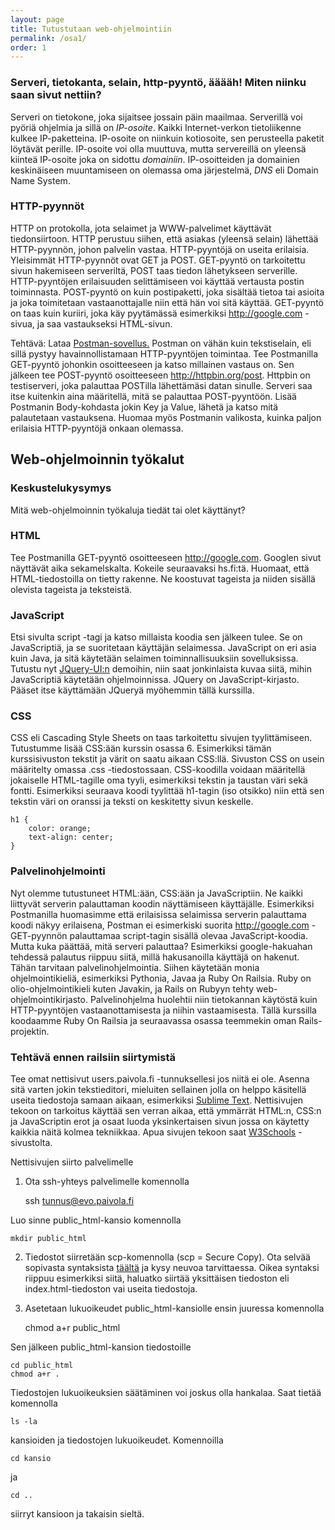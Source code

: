 ```yaml
---
layout: page
title: Tutustutaan web-ohjelmointiin
permalink: /osa1/
order: 1
---
```


### Serveri, tietokanta, selain, http-pyyntö, ääääh! Miten niinku saan sivut nettiin?

Serveri on tietokone, joka sijaitsee jossain päin maailmaa. Serverillä
voi pyöriä ohjelmia ja sillä on *IP-osoite*. Kaikki Internet-verkon
tietoliikenne kulkee IP-paketteina. IP-osoite on niinkuin kotiosoite,
sen perusteella paketit löytävät perille. IP-osoite voi olla muuttuva,
mutta servereillä on yleensä kiinteä IP-osoite joka on sidottu
*domainiin*. IP-osoitteiden ja domainien keskinäiseen muuntamiseen on
olemassa oma järjestelmä, *DNS* eli Domain Name System.

### HTTP-pyynnöt

HTTP on protokolla, jota selaimet ja WWW-palvelimet käyttävät
tiedonsiirtoon. HTTP perustuu siihen, että asiakas (yleensä selain)
lähettää HTTP-pyynnön, johon palvelin vastaa. HTTP-pyyntöjä on useita
erilaisia. Yleisimmät HTTP-pyynnöt ovat GET ja POST. GET-pyyntö on
tarkoitettu sivun hakemiseen serveriltä, POST taas tiedon lähetykseen
serverille. HTTP-pyyntöjen erilaisuuden selittämiseen voi käyttää
vertausta postin toiminnasta. POST-pyyntö on kuin postipaketti, joka
sisältää tietoa tai asioita ja joka toimitetaan vastaanottajalle niin
että hän voi sitä käyttää. GET-pyyntö on taas kuin kuriiri, joka käy
pyytämässä esimerkiksi http://google.com -sivua, ja saa vastaukseksi
HTML-sivun.

Tehtävä: Lataa [Postman-sovellus.](https://www.getpostman.com/)
Postman on vähän kuin tekstiselain, eli sillä pystyy
havainnollistamaan HTTP-pyyntöjen toimintaa. Tee Postmanilla
GET-pyyntö johonkin osoitteeseen ja katso millainen vastaus on. Sen
jälkeen tee POST-pyyntö osoitteeseen http://httpbin.org/post. Httpbin
on testiserveri, joka palauttaa POSTilla lähettämäsi datan
sinulle. Serveri saa itse kuitenkin aina määritellä, mitä se palauttaa
POST-pyyntöön. Lisää Postmanin Body-kohdasta jokin Key ja Value,
lähetä ja katso mitä palautetaan vastauksena. Huomaa myös Postmanin
valikosta, kuinka paljon erilaisia HTTP-pyyntöjä onkaan olemassa.

## Web-ohjelmoinnin työkalut

### Keskustelukysymys

Mitä web-ohjelmoinnin työkaluja tiedät tai olet käyttänyt?

### HTML

Tee Postmanilla GET-pyyntö osoitteeseen http://google.com. Googlen
sivut näyttävät aika sekamelskalta. Kokeile seuraavaksi
hs.fi:tä. Huomaat, että HTML-tiedostoilla on tietty rakenne. Ne
koostuvat tageista ja niiden sisällä olevista tageista ja teksteistä.

### JavaScript

Etsi sivulta script -tagi ja katso millaista koodia sen jälkeen tulee.
Se on JavaScriptiä, ja se suoritetaan käyttäjän selaimessa. JavaScript
on eri asia kuin Java, ja sitä käytetään selaimen toiminnallisuuksiin
sovelluksissa. Tutustu nyt [JQuery-UI:n](http://jqueryui.com/)
demoihin, niin saat jonkinlaista kuvaa siitä, mihin JavaScriptiä
käytetään ohjelmoinnissa. JQuery on JavaScript-kirjasto. Pääset itse
käyttämään JQueryä myöhemmin tällä kurssilla.

### CSS

CSS eli Cascading Style Sheets on taas tarkoitettu sivujen
tyylittämiseen. Tutustumme lisää CSS:ään kurssin osassa 6. Esimerkiksi
tämän kurssisivuston tekstit ja värit on saatu aikaan
CSS:llä. Sivuston CSS on usein määritelty omassa .css
-tiedostossaan. CSS-koodilla voidaan määritellä jokaiselle
HTML-tagille oma tyyli, esimerkiksi tekstin ja taustan väri sekä
fontti. Esimerkiksi seuraava koodi tyylittää h1-tagin (iso otsikko)
niin että sen tekstin väri on oranssi ja teksti on keskitetty sivun
keskelle.

    h1 {
        color: orange;
        text-align: center;
    }

### Palvelinohjelmointi

Nyt olemme tutustuneet HTML:ään, CSS:ään ja JavaScriptiin. Ne kaikki
liittyvät serverin palauttaman koodin näyttämiseen käyttäjälle.
Esimerkiksi Postmanilla huomasimme että erilaisissa selaimissa
serverin palauttama koodi näkyy erilaisena, Postman ei esimerkiski
suorita http://google.com -GET-pyynnön palauttamaa script-tagin
sisällä olevaa JavaScript-koodia. Mutta kuka päättää, mitä serveri
palauttaa?  Esimerkiksi google-hakuahan tehdessä palautus riippuu
siitä, millä hakusanoilla käyttäjä on hakenut. Tähän tarvitaan
palvelinohjelmointia.  Siihen käytetään monia ohjelmointikieliä,
esimerkiksi Pythonia, Javaa ja Ruby On Railsia. Ruby on
olio-ohjelmointikieli kuten Javakin, ja Rails on Rubyyn tehty
web-ohjelmointikirjasto. Palvelinohjelma huolehtii niin tietokannan
käytöstä kuin HTTP-pyyntöjen vastaanottamisesta ja niihin
vastaamisesta. Tällä kurssilla koodaamme Ruby On Railsia ja
seuraavassa osassa teemmekin oman Rails-projektin.

### Tehtävä ennen railsiin siirtymistä

Tee omat nettisivut users.paivola.fi -tunnuksellesi jos niitä ei
ole. Asenna sitä varten jokin tekstieditori, mieluiten sellainen jolla on
helppo käsitellä useita tiedostoja samaan aikaan, esimerkiksi
[Sublime Text](https://www.sublimetext.com/). Nettisivujen tekoon on tarkoitus käyttää sen verran aikaa, että ymmärrät
HTML:n, CSS:n ja JavaScriptin erot ja osaat luoda yksinkertaisen sivun
jossa on käytetty kaikkia näitä kolmea tekniikkaa. Apua sivujen tekoon
saat [W3Schools](http://www.w3schools.com/) -sivustolta.

Nettisivujen siirto palvelimelle
1) Ota ssh-yhteys palvelimelle komennolla 

    ssh tunnus@evo.paivola.fi
    
Luo sinne public_html-kansio komennolla 

    mkdir public_html
    
2) Tiedostot siirretään scp-komennolla (scp = Secure Copy). Ota selvää sopivasta syntaksista [täältä](http://www.hypexr.org/linux_scp_help.php) ja kysy neuvoa tarvittaessa. Oikea syntaksi riippuu esimerkiksi siitä, haluatko siirtää yksittäisen tiedoston eli index.html-tiedoston vai useita tiedostoja. 

3) Asetetaan lukuoikeudet public_html-kansiolle ensin juuressa komennolla

    chmod a+r public_html
    
Sen jälkeen public_html-kansion tiedostoille 

    cd public_html
    chmod a+r .
    
Tiedostojen lukuoikeuksien säätäminen voi joskus olla hankalaa. Saat tietää komennolla

    ls -la

kansioiden ja tiedostojen lukuoikeudet. Komennoilla 

    cd kansio

ja 

    cd ..
    
siirryt kansioon ja takaisin sieltä. 
    
    
